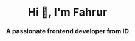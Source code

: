 <h1 align="center">Hi 👋, I'm Fahrur</h1>
<h3 align="center">A passionate frontend developer from ID</h3>
